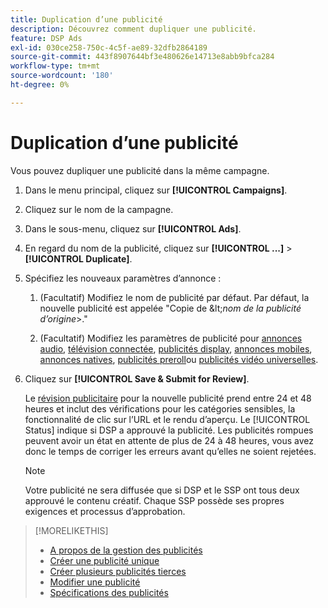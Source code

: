 ```yaml
---
title: Duplication d’une publicité
description: Découvrez comment dupliquer une publicité.
feature: DSP Ads
exl-id: 030ce258-750c-4c5f-ae89-32dfb2864189
source-git-commit: 443f8907644bf3e480626e14713e8abb9bfca284
workflow-type: tm+mt
source-wordcount: '180'
ht-degree: 0%

---
```


# Duplication d’une publicité

Vous pouvez dupliquer une publicité dans la même campagne.

1. Dans le menu principal, cliquez sur **[!UICONTROL Campaigns]**.

1. Cliquez sur le nom de la campagne.

1. Dans le sous-menu, cliquez sur **[!UICONTROL Ads]**.

1. En regard du nom de la publicité, cliquez sur  **[!UICONTROL ...]** > **[!UICONTROL Duplicate]**.

1. Spécifiez les nouveaux paramètres d’annonce :

   1. (Facultatif) Modifiez le nom de publicité par défaut. Par défaut, la nouvelle publicité est appelée &quot;Copie de \&lt;*nom de la publicité d’origine*\>.&quot;

   1. (Facultatif) Modifiez les paramètres de publicité pour [annonces audio](ad-settings-audio.md), [télévision connectée](ad-settings-connected-tv.md), [publicités display](ad-settings-display.md), [annonces mobiles](ad-settings-mobile.md), [annonces natives](ad-settings-native.md), [publicités preroll](ad-settings-pre-roll.md)ou [publicités vidéo universelles](ad-settings-universal-video.md).

1. Cliquez sur **[!UICONTROL Save & Submit for Review]**.

   Le [révision publicitaire](ad-about.md) pour la nouvelle publicité prend entre 24 et 48 heures et inclut des vérifications pour les catégories sensibles, la fonctionnalité de clic sur l’URL et le rendu d’aperçu. Le [!UICONTROL Status] indique si DSP a approuvé la publicité. Les publicités rompues peuvent avoir un état en attente de plus de 24 à 48 heures, vous avez donc le temps de corriger les erreurs avant qu’elles ne soient rejetées.

   >[!NOTE]
   >
   >Votre publicité ne sera diffusée que si DSP et le SSP ont tous deux approuvé le contenu créatif. Chaque SSP possède ses propres exigences et processus d’approbation.

>[!MORELIKETHIS]
>
>* [A propos de la gestion des publicités](ad-about.md)
>* [Créer une publicité unique](ad-create.md)
>* [Créer plusieurs publicités tierces](ad-create-multiple.md)
>* [Modifier une publicité](ad-edit.md)
>* [Spécifications des publicités](ad-specs.md)

